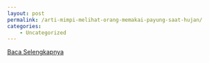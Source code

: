 ```yaml
---
layout: post
permalink: /arti-mimpi-melihat-orang-memakai-payung-saat-hujan/
categories:
    - Uncategorized
---
```


[Baca Selengkapnya](/01)